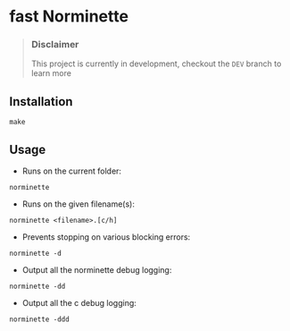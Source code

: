 # fast Norminette
> ### Disclaimer
> This project is currently in development, checkout the `DEV` branch to learn more
## Installation
```
make
```
## Usage
* Runs on the current folder:
```
norminette
```
* Runs on the given filename(s):
```
norminette <filename>.[c/h]
```
* Prevents stopping on various blocking errors:
```
norminette -d
```
* Output all the norminette debug logging:
```
norminette -dd
```
* Output all the c debug logging:
```
norminette -ddd
```